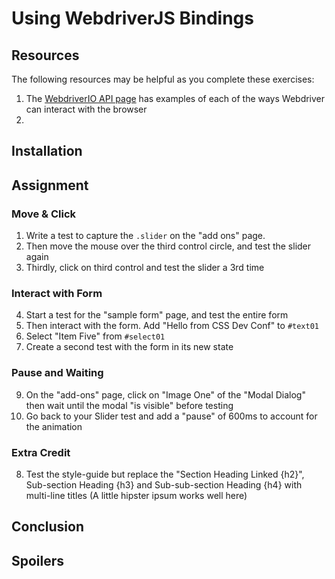 # Using WebdriverJS Bindings

## Resources

The following resources may be helpful as you complete these exercises:

1. The [WebdriverIO API page](http://webdriver.io/api.html) has examples of each of the ways Webdriver can interact with the browser
2.

## Installation


## Assignment

### Move & Click

1. Write a test to capture the `.slider` on the "add ons" page.
2. Then move the mouse over the third control circle, and test the slider again
3. Thirdly, click on third control and test the slider a 3rd time

### Interact with Form

4. Start a test for the "sample form" page, and test the entire form
5. Then interact with the form. Add "Hello from CSS Dev Conf" to `#text01`
6. Select "Item Five" from `#select01`
7. Create a second test with the form in its new state

### Pause and Waiting

9. On the "add-ons" page, click on "Image One" of the "Modal Dialog" then wait until the modal "is visible" before testing
10. Go back to your Slider test and add a "pause" of 600ms to account for the animation

### Extra Credit

8. Test the style-guide but replace the "Section Heading Linked {h2}", Sub-section Heading {h3} and Sub-sub-section Heading {h4} with multi-line titles (A little hipster ipsum works well here)


## Conclusion

## Spoilers
